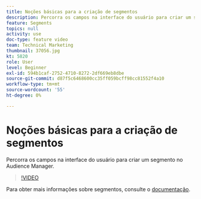 ```yaml
---
title: Noções básicas para a criação de segmentos
description: Percorra os campos na interface do usuário para criar um segmento no Audience Manager.
feature: Segments
topics: null
activity: use
doc-type: feature video
team: Technical Marketing
thumbnail: 37056.jpg
kt: 5820
role: User
level: Beginner
exl-id: 594b1caf-2752-4710-8272-2df669eb8dbe
source-git-commit: d87f5c6468600cc35ff059bcff98cc81552f4a10
workflow-type: tm+mt
source-wordcount: '55'
ht-degree: 0%

---
```


# Noções básicas para a criação de segmentos

Percorra os campos na interface do usuário para criar um segmento no Audience Manager.

>[!VIDEO](https://video.tv.adobe.com/v/37056/?quality=12&learn=on)

Para obter mais informações sobre segmentos, consulte o [documentação](https://experienceleague.adobe.com/docs/audience-manager/user-guide/features/segments/segments-purpose.html).
